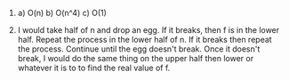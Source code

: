 
1.  a) O(n)
    b) O(n^4)
    c) O(1)

2.  I would take half of n and drop an egg. If it breaks, then f is in the lower half. Repeat the process in the lower half of n. If it breaks then repeat the process. Continue until the egg doesn't break. Once it doesn't break, I would do the same thing on the upper half then lower or whatever it is to to find the real value of f.
